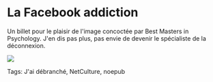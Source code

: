 # La Facebook addiction

Un billet pour le plaisir de l'image concoctée par Best Masters in Psychology. J'en dis pas plus, pas envie de devenir le spécialiste de la déconnexion.<span id="more-29801"></span>

![](http://blog.tcrouzet.comhttps://tcrouzet.com/images_tc/2012/11/facebook-psychology.jpg)



Tags: J'ai débranché, NetCulture, noepub